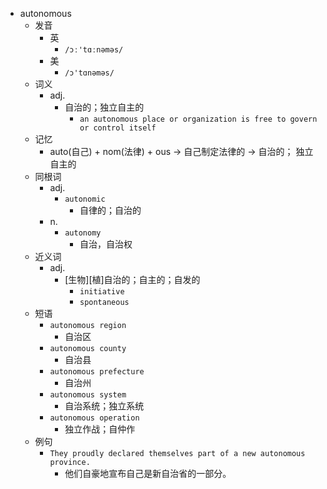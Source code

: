 - autonomous
  - 发音
    - 英
      - `/ɔː'tɑːnəməs/`
    - 美
      - `/ɔ'tɑnəməs/`
  - 词义
    - adj.
      - 自治的；独立自主的
        - `an autonomous place or organization is free to govern or control itself`
  - 记忆
    - auto(自己) + nom(法律) + ous → 自己制定法律的 → 自治的； 独立自主的
  - 同根词
    - adj.
      - `autonomic`
        - 自律的；自治的
    - n.
      - `autonomy`
        - 自治，自治权
  - 近义词
    - adj.
      - [生物][植]自治的；自主的；自发的
        - `initiative`
        - `spontaneous`
  - 短语
    - `autonomous region`
      - 自治区 
    - `autonomous county`
      - 自治县 
    - `autonomous prefecture`
      - 自治州 
    - `autonomous system`
      - 自治系统；独立系统 
    - `autonomous operation`
      - 独立作战；自仲作 
  - 例句
    - `They proudly declared themselves part of a new autonomous province.`
      - 他们自豪地宣布自己是新自治省的一部分。

